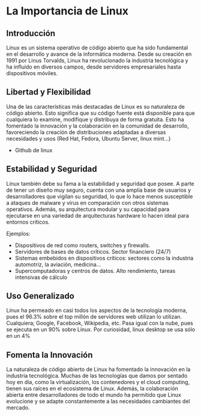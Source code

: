 # La Importancia de Linux

## Introducción
Linux es un sistema operativo de código abierto que ha sido fundamental en el desarrollo y avance de la informática moderna. Desde su creación en 1991 por Linus Torvalds, Linux ha revolucionado la industria tecnológica y ha influido en diversos campos, desde servidores empresariales hasta dispositivos móviles.

## Libertad y Flexibilidad
Una de las características más destacadas de Linux es su naturaleza de código abierto. Esto significa que su código fuente está disponible para que cualquiera lo examine, modifique y distribuya de forma gratuita. Esto ha fomentado la innovación y la colaboración en la comunidad de desarrollo, favoreciendo la creación de distribuciones adaptadas a diversas necesidades y usos (Red Hat, Fedora, Ubuntu Server, linux mint...)

- Github de linux

## Estabilidad y Seguridad
Linux también debe su fama a la estabilidad y seguridad que posee. A parte de tener un diseño muy seguro, cuenta con una amplia base de usuarios y desarrolladores que vigilan su seguridad, lo que lo hace menos susceptible a ataques de malware y virus en comparación con otros sistemas operativos. Además, su arquitectura modular y su capacidad para ejecutarse en una variedad de arquitecturas hardware lo hacen ideal para entornos críticos.

Ejemplos: 
- Dispositivos de red como routers, switches y firewalls. 
- Servidores de bases de datos críticos. Sector financiero (24/7)
- Sistemas embebidos en dispositivos críticos: sectores como la industria automotriz, la aviación, medicina... 
- Supercomputadoras y centros de datos. Alto rendimiento, tareas intensivas de cálculo

## Uso Generalizado
Linux ha permeado en casi todos los aspectos de la tecnología moderna, pues el 96.3% sobre el top millón de servidores web utilizan lo utilizan. Cualquiera; Google, Facebook, Wikipedia, etc. Pasa igual con la nube, pues se ejecuta en un 90% sobre Linux. Por curiosidad, linux desktop se usa sólo en un 4%

## Fomenta la Innovación
La naturaleza de código abierto de Linux ha fomentado la innovación en la industria tecnológica. Muchas de las tecnologías que damos por sentado hoy en día, como la virtualización, los contenedores y el cloud computing, tienen sus raíces en el ecosistema de Linux. Además, la colaboración abierta entre desarrolladores de todo el mundo ha permitido que Linux evolucione y se adapte constantemente a las necesidades cambiantes del mercado.

